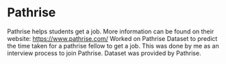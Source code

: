 # Pathrise

Pathrise helps students get a job. More information can be found on their website: https://www.pathrise.com/
Worked on Pathrise Dataset to predict the time taken for a pathrise fellow to get a job. This was done by me as an interview process to join Pathrise.
Dataset was provided by Pathrise. 
